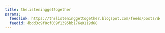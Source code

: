 ```yaml
---
title: thelisteninggettogether
params:
  feedlink: https://thelisteninggettogether.blogspot.com/feeds/posts/default?alt=rss
  feedid: dbdd3c9f8cf039f1395bb176e0119d68
---
```

